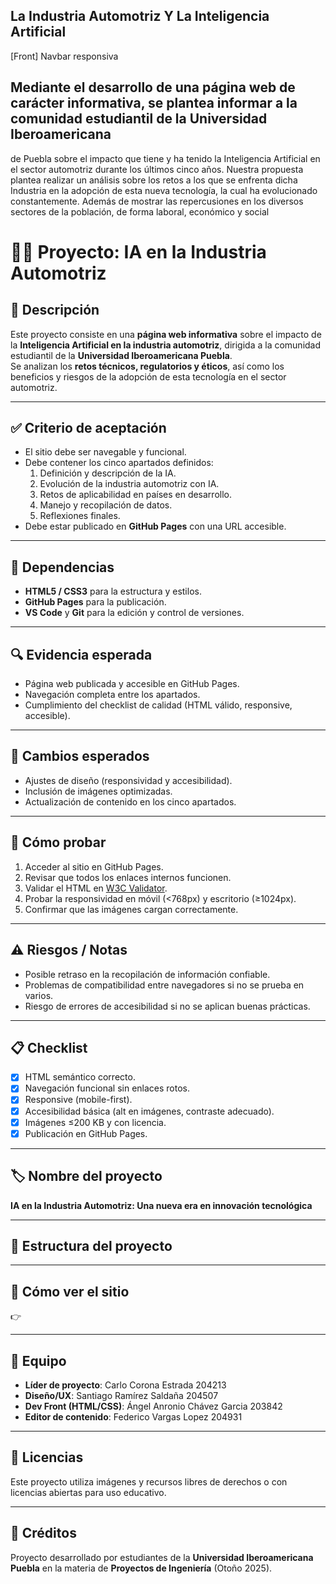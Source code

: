 ## La Industria Automotriz Y La Inteligencia Artificial 
[Front] Navbar responsiva

## Mediante el desarrollo de una página web de carácter informativa, se plantea informar a la comunidad estudiantil de la Universidad Iberoamericana 
de Puebla sobre el impacto que tiene y ha tenido la Inteligencia Artificial en el sector automotriz durante los últimos cinco años. 
Nuestra propuesta plantea realizar un análisis sobre los retos a los que se enfrenta dicha Industria en la adopción de esta nueva tecnología, la cual ha evolucionado constantemente. 
Además de mostrar las repercusiones en los diversos sectores de la población, de forma laboral, económico y social
# 🚗🤖 Proyecto: IA en la Industria Automotriz

## 📌 Descripción  
Este proyecto consiste en una **página web informativa** sobre el impacto de la **Inteligencia Artificial en la industria automotriz**, dirigida a la comunidad estudiantil de la **Universidad Iberoamericana Puebla**.  
Se analizan los **retos técnicos, regulatorios y éticos**, así como los beneficios y riesgos de la adopción de esta tecnología en el sector automotriz.

---

## ✅ Criterio de aceptación  
- El sitio debe ser navegable y funcional.  
- Debe contener los cinco apartados definidos:  
  1. Definición y descripción de la IA.  
  2. Evolución de la industria automotriz con IA.  
  3. Retos de aplicabilidad en países en desarrollo.  
  4. Manejo y recopilación de datos.  
  5. Reflexiones finales.  
- Debe estar publicado en **GitHub Pages** con una URL accesible.  

---

## 🔗 Dependencias  
- **HTML5 / CSS3** para la estructura y estilos.  
- **GitHub Pages** para la publicación.  
- **VS Code** y **Git** para la edición y control de versiones.  

---

## 🔍 Evidencia esperada  
- Página web publicada y accesible en GitHub Pages.  
- Navegación completa entre los apartados.  
- Cumplimiento del checklist de calidad (HTML válido, responsive, accesible).  

---

## 🔄 Cambios esperados  
- Ajustes de diseño (responsividad y accesibilidad).  
- Inclusión de imágenes optimizadas.  
- Actualización de contenido en los cinco apartados.  

---

## 🧪 Cómo probar  
1. Acceder al sitio en GitHub Pages.  
2. Revisar que todos los enlaces internos funcionen.  
3. Validar el HTML en [W3C Validator](https://validator.w3.org/).  
4. Probar la responsividad en móvil (<768px) y escritorio (≥1024px).  
5. Confirmar que las imágenes cargan correctamente.  

---

## ⚠️ Riesgos / Notas  
- Posible retraso en la recopilación de información confiable.  
- Problemas de compatibilidad entre navegadores si no se prueba en varios.  
- Riesgo de errores de accesibilidad si no se aplican buenas prácticas.  

---

## 📋 Checklist  
- [x] HTML semántico correcto.  
- [x] Navegación funcional sin enlaces rotos.  
- [x] Responsive (mobile-first).  
- [x] Accesibilidad básica (alt en imágenes, contraste adecuado).  
- [x] Imágenes ≤200 KB y con licencia.  
- [x] Publicación en GitHub Pages.  

---

## 🏷️ Nombre del proyecto  
**IA en la Industria Automotriz: Una nueva era en innovación tecnológica**  

---

## 📂 Estructura del proyecto  


---

## 🚀 Cómo ver el sitio  
👉

---

## 👥 Equipo  
- **Líder de proyecto**: Carlo Corona Estrada 204213  
- **Diseño/UX**: Santiago Ramírez Saldaña 204507
- **Dev Front (HTML/CSS)**: Ángel Anronio Chávez Garcia 203842
- **Editor de contenido**: Federico Vargas Lopez 204931
 

---

## 📜 Licencias  
Este proyecto utiliza imágenes y recursos libres de derechos o con licencias abiertas para uso educativo.  

---

## 🙌 Créditos  
Proyecto desarrollado por estudiantes de la **Universidad Iberoamericana Puebla** en la materia de **Proyectos de Ingeniería** (Otoño 2025).  
